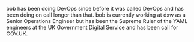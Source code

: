bob has been doing DevOps since before it was called DevOps and has been doing on call longer than that.
bob is currently working at dxw as a Senior Operations Engineer but has been the Supreme Ruler of the YAML engineers at the UK Government Digital Service and has been call for GOV.UK.


